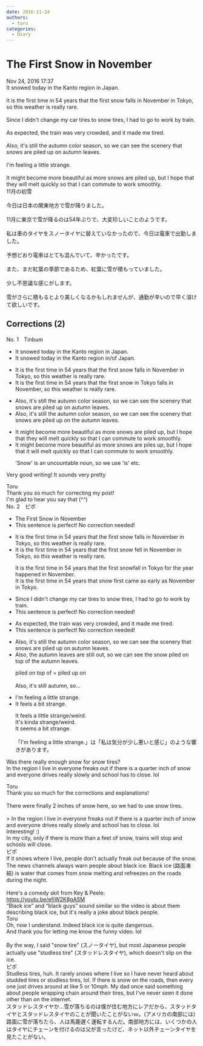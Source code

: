 ```yaml
---
date: 2016-11-24
authors:
  - toru
categories:
  - Diary
---
```


<h1 id="subject_show">The First Snow in November</h1>
<div class="date">Nov 24, 2016 17:37</div>
<div id="post"><div id="body_show_ori">
It snowed today in the Kanto region in Japan.<br/><br/>It is the first time in 54 years that the first snow falls in November in Tokyo, so this weather is really rare.<br/><br/>Since I didn't change my car tires to snow tires, I had to go to work by train.<br/><br/>As expected, the train was very crowded, and it made me tired.<br/><br/>Also, it's still the autumn color season, so we can see the scenery that snows are piled up on autumn leaves.<br/><br/>I'm feeling a little strange.<br/><br/>It might become more beautiful as more snows are piled up, but I hope that they will melt quickly so that I can commute to work smoothly.
</div></div>

<!-- more -->

<div id="post_ja"><div id="body_show_mo">
11月の初雪<br/><br/>今日は日本の関東地方で雪が降りました。<br/><br/>11月に東京で雪が降るのは54年ぶりで、大変珍しいことのようです。<br/><br/>私は車のタイヤをスノータイヤに替えていなかったので、今日は電車で出勤しました。<br/><br/>予想どおり電車はとても混んでいて、辛かったです。<br/><br/>また、まだ紅葉の季節であるため、紅葉に雪が積もっていました。<br/><br/>少し不思議な感じがします。<br/><br/>雪がさらに積もるとより美しくなるかもしれませんが、通勤が辛いので早く溶けて欲しいです。
</div></div>

## Corrections (2)
<div id="block"><div class="first_name"> No. 1　<span class="just_name">Tinbum</span></div><div id="block2">
<ul class="correction_field">
<li class="incorrect">It snowed today in the Kanto region in Japan.</li>
<li class="corrected correct">
It snowed today in the Kanto region in<span class="f_blue">/of</span> Japan.
</li>
</ul>
<ul class="correction_field">
<li class="incorrect">It is the first time in 54 years that the first snow falls in November in Tokyo, so this weather is really rare.</li>
<li class="corrected correct">
It is the first time in 54 years that the first snow in Tokyo <span class="f_blue">falls in</span> <span class="f_blue">November</span>, so this weather is really rare.
</li>
</ul>
<ul class="correction_field">
<li class="incorrect">Also, it's still the autumn color season, so we can see the scenery that snows are piled up on autumn leaves.</li>
<li class="corrected correct">
Also, it's still the autumn color season, so we can see the <span class="f_red"><span class="sline">scenery that</span></span> snows<span class="f_red"><span class="sline"> are</span></span> piled up on <span class="f_blue">the </span>autumn leaves.
</li>
</ul>
<ul class="correction_field">
<li class="incorrect">It might become more beautiful as more snows are piled up, but I hope that they will melt quickly so that I can commute to work smoothly.</li>
<li class="corrected correct">
It might become more beautiful as more snow<span class="f_red"><span class="sline">s are</span></span> pile<span class="f_blue">s</span> up, but I hope that <span class="f_blue">it</span> will melt quickly so that I can commute to work smoothly.
<p class="correction_comment">'Snow' is an uncountable noun, so we use 'is' etc.</p>
</li>
</ul>
<p class="comment_small">
 Very good writing! It sounds very pretty
</p>

</div><div class="name"><span class="just_name">Toru</span><br>
Thank you so much for correcting my post!<br/>I'm glad to hear you say that (^^)
</div>
</div>
<div id="block"><div class="first_name"> No. 2　<span class="just_name">ピポ</span></div><div id="block2">
<ul class="correction_field">
<li class="incorrect">The First Snow in November</li>
<li class="corrected perfect">This sentence is perfect! No correction needed!</li>
</ul>
<ul class="correction_field">
<li class="incorrect">It is the first time in 54 years that the first snow falls in November in Tokyo, so this weather is really rare.</li>
<li class="corrected correct">
It is the first time in 54 years that the first snow <span class="f_blue">fell</span> in November in Tokyo, so this weather is really rare.
<p class="correction_comment">It is the first time in 54 years that the first snowfall in Tokyo for the year happened in November.<br/>It is the first time in 54 years that snow first came as early as November in Tokyo.</p>
</li>
</ul>
<ul class="correction_field">
<li class="incorrect">Since I didn't change my car tires to snow tires, I had to go to work by train.</li>
<li class="corrected perfect">This sentence is perfect! No correction needed!</li>
</ul>
<ul class="correction_field">
<li class="incorrect">As expected, the train was very crowded, and it made me tired.</li>
<li class="corrected perfect">This sentence is perfect! No correction needed!</li>
</ul>
<ul class="correction_field">
<li class="incorrect">Also, it's still the autumn color season, so we can see the scenery that snows are piled up on autumn leaves.</li>
<li class="corrected correct">
Also, the autumn leaves are still out, so we can see the snow piled on top of the autumn leaves.
<p class="correction_comment">piled on top of = piled up on<br/><br/>Also, it's still autumn, so...</p>
</li>
</ul>
<ul class="correction_field">
<li class="incorrect">I'm feeling a little strange.</li>
<li class="corrected correct">
<span class="f_blue">It feels a bit</span> strange.
<p class="correction_comment">It feels a little strange/weird.<br/>It's kinda strange/weird.<br/>It seems a bit strange.<br/><br/>「I'm feeling a little strange.」は「私は気分が少し悪いと感じ」のような響きがあります。</p>
</li>
</ul>
<p class="comment_small">
 Was there really enough snow for snow tires?
 <br/>
 In the region I live in everyone freaks out if there is a quarter inch of snow and everyone drives really slowly and school has to close. lol
</p>

</div><div class="name"><span class="just_name">Toru</span><br>
Thank you so much for the corrections and explanations!<br/><br/>There were finally 2 inches of snow here, so we had to use snow tires.<br/><br/>&gt; In the region I live in everyone freaks out if there is a quarter inch of snow and everyone drives really slowly and school has to close. lol<br/>Interesting! :)<br/>In my city, only if there is more than a feet of snow, trains will stop and schools will close.
</div>
<div class="name"><span class="just_name">ピポ</span><br>
If it snows where I live, people don't actually freak out because of the snow. The news channels always warn people about black ice. Black ice (路面凍結) is water that comes from snow melting and refreezes on the roads during the night.<br/><br/>Here's a comedy skit from Key &amp; Peele:<br/><a href="https://youtu.be/efiW2K8gASM" target="_blank">https://youtu.be/efiW2K8gASM</a><br/>“Black ice” and “black guys” sound similar so the video is about them describing black ice, but it's really a joke about black people.
</div>
<div class="name"><span class="just_name">Toru</span><br>
Oh, now I understand. Indeed black ice is quite dangerous.<br/>And thank you for letting me know the funny video. lol<br/><br/>By the way, I said "snow tire" (スノータイヤ), but most Japanese people actually use "studless tire" (スタッドレスタイヤ), which doesn't slip on the ice.
</div>
<div class="name"><span class="just_name">ピポ</span><br>
Studless tires, huh. It rarely snows where I live so I have never heard about studded tires or studless tires, lol. If there is snow on the roads, then every one just drives around at like 5 or 10mph. My dad once said something about people wrapping chain around their tires, but I've never seen it done other than on the internet.<br/>スタッドレスタイヤか…雪が落ちるのは僕が住む地方にレアだから、スタッドタイヤとスタッドレスタイヤのことが聞いたことがないｗ。(アメリカの南部には)路面に雪が落ちたら、人は馬鹿遅く運転するんだ。南部地方には、いくつかの人はタイヤにチェーンを付けるのは父が言ったけど、ネット以外チェーンタイヤを見たことがない。
</div>
</div>
